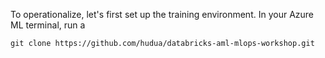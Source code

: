 To operationalize, let's first set up the training environment. In your Azure ML terminal, run a 

```
git clone https://github.com/hudua/databricks-aml-mlops-workshop.git
```

